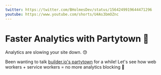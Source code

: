 ```yaml
---
twitter: https://twitter.com/BHolmesDev/status/1564249919644471296
youtube: https://www.youtube.com/shorts/U4As3bmOZnc
---
```


# Faster Analytics with Partytown 🎉

Analytics are slowing your site down. 😓

Been wanting to talk [builder.io's partytown](https://partytown.builder.io/) for a while! Let's see how web workers + service workers = no more analytics blocking 🚀
